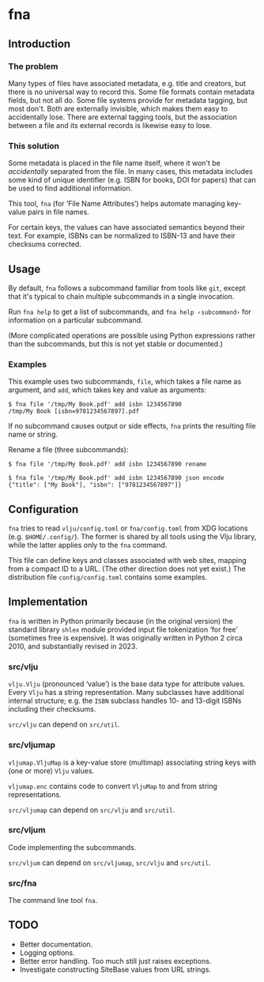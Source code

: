 # fna

## Introduction

### The problem

Many types of files have associated metadata, e.g. title and creators, but
there is no universal way to record this. Some file formats contain metadata
fields, but not all do. Some file systems provide for metadata tagging,
but most don't. Both are externally invisible, which makes them easy to
accidentally lose. There are external tagging tools, but the association
between a file and its external records is likewise easy to lose.

### This solution

Some metadata is placed in the file name itself, where it won't be
_accidentally_ separated from the file. In many cases, this metadata includes
some kind of unique identifier (e.g. ISBN for books, DOI for papers) that
can be used to find additional information.

This tool, `fna` (for ‘File Name Attributes’) helps automate managing
key-value pairs in file names.

For certain keys, the values can have associated semantics beyond their text.
For example, ISBNs can be normalized to ISBN-13 and have their checksums
corrected.

## Usage

By default, `fna` follows a subcommand familiar from tools like `git`, except
that it's typical to chain multiple subcommands in a single invocation.

Run `fna help` to get a list of subcommands, and `fna help ‹subcommand›`
for information on a particular subcommand.

(More complicated operations are possible using Python expressions rather
than the subcommands, but this is not yet stable or documented.)

### Examples

This example uses two subcommands, `file`, which takes a file name as
argument, and `add`, which takes key and value as arguments:

```
$ fna file '/tmp/My Book.pdf' add isbn 1234567890
/tmp/My Book [isbn=9781234567897].pdf
```

If no subcommand causes output or side effects, `fna` prints the resulting
file name or string.

Rename a file (three subcommands):

```
$ fna file '/tmp/My Book.pdf' add isbn 1234567890 rename
```

```
$ fna file '/tmp/My Book.pdf' add isbn 1234567890 json encode
{"title": ["My Book"], "isbn": ["9781234567897"]}
```

## Configuration

`fna` tries to read `vlju/config.toml` or  `fna/config.toml` from XDG locations
(e.g. `$HOME/.config/`). The former is shared by all tools using the Vlju
library, while the latter applies only to the `fna` command.

This file can define keys and classes associated with web sites,
mapping from a compact ID to a URL. (The other direction does not yet exist.)
The distribution file `config/config.toml` contains some examples.

## Implementation

`fna` is written in Python primarily because (in the original version) the
standard library `shlex` module provided input file tokenization ‘for free’
(sometimes free is expensive). It was originally written in Python 2 circa
2010, and substantially revised in 2023.

### src/vlju

`vlju.Vlju` (pronounced ‘value’) is the base data type for attribute
values. Every `Vlju` has a string representation. Many subclasses have
additional internal structure; e.g. the `ISBN` subclass handles 10- and
13-digit ISBNs including their checksums.

`src/vlju` can depend on `src/util`.

### src/vljumap

`vljumap.VljuMap` is a key-value store (multimap) associating string keys
with (one or more) `Vlju` values.

`vljumap.enc` contains code to convert `VljuMap` to and from string
representations.

`src/vljumap` can depend on `src/vlju` and `src/util`.

### src/vljum

Code implementing the subcommands.

`src/vljum` can depend on `src/vljumap`, `src/vlju` and `src/util`.

### src/fna

The command line tool `fna`.

## TODO

- Better documentation.
- Logging options.
- Better error handling. Too much still just raises exceptions.
- Investigate constructing SiteBase values from URL strings.

<!-- vim:set textwidth=79: -->
